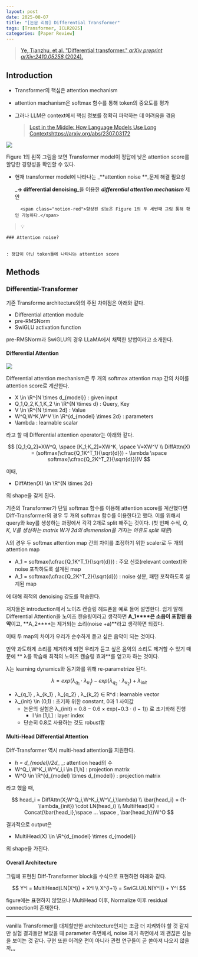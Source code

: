 ```yaml
---
layout: post
date: 2025-08-07
title: "[논문 리뷰] Differential Transformer"
tags: [Transformer, ICLR2025]
categories: [Paper Review]
---
```


> [Ye, Tianzhu, et al. "Differential transformer." ](https://arxiv.org/abs/2410.05258)[_arXiv preprint arXiv:2410.05258_](https://arxiv.org/abs/2410.05258)[ (2024).](https://arxiv.org/abs/2410.05258)



## Introduction

- Transformer의 핵심은 attention mechanism
- attention machanism은 softmax 함수를 통해 token의 중요도를 평가
- 그러나 LLM은 context에서 핵심 정보를 정확히 파악하는 데 어려움을 겪음

	> [Lost in the Middle: How Language Models Use Long Contextshttps://arxiv.org/abs/2307.03172](https://arxiv.org/abs/2307.03172)


![](https://prod-files-secure.s3.us-west-2.amazonaws.com/542b861c-36a8-4051-84e5-8804b6728dba/9083ea56-691a-4752-ae26-47f403431ac8/image.png?X-Amz-Algorithm=AWS4-HMAC-SHA256&X-Amz-Content-Sha256=UNSIGNED-PAYLOAD&X-Amz-Credential=ASIAZI2LB466SSXY7BIY%2F20250915%2Fus-west-2%2Fs3%2Faws4_request&X-Amz-Date=20250915T080114Z&X-Amz-Expires=3600&X-Amz-Security-Token=IQoJb3JpZ2luX2VjEPf%2F%2F%2F%2F%2F%2F%2F%2F%2F%2FwEaCXVzLXdlc3QtMiJHMEUCIQCOTpI2RDxD8U3iS2iS3mj9xb6Xyh%2B8rfLjuQXKAdt6oAIgD3FRpfute8hu7%2FQMOCC6r6DXpk7QIclypfjH3NwnZsEq%2FwMIbxAAGgw2Mzc0MjMxODM4MDUiDP3n43CUf3%2BCX8d8%2FCrcA7WTvTLJplr%2BCS3GBHYJ8cXVxOHHViVlADTft4qq%2BA8ow1Hi31fev0hrwcIeh5Fd3z0e0AFkB6LrD7gtZvgdQRpyYBzM6MxR4fuJrWzguAT%2Bmiz51tagvXXNrg4LYNujS7H6eDxNh0EPISP3IZVOSiXdIUkEXMeVwyOR58xlRtt2CWiuI6TdiXUH23N3vDB%2BmWEo8Zud%2BjdF%2FISKumcanmWkqAzPTcqZnn3cJeNsCiMSq7meGqfR%2B2fwKfvO%2FcDKs%2FC6kZT6Tkj5AkFqtHqzoxoInZcQ91Sa6gTXa0%2BeUeJG0xhWRCQWbb7Y30O0l5DJgrP8isAgPh9CVawtXctwufzAZdc5626%2FmRGMZw0j2Sjf%2Fne4x451evChCu0ub2tbiVE2eILSqPXZ5T%2Fpur6q825majC5ABgu5weZCXV7XIXtfvkZkIVW%2BIhrhXHC3d8CzvdFmINuQx2OcB70qBkE9TgeJFwWKVWfUA2ewMHsyKty9irgz%2B%2BCsgUr1bHTLPitHg4ahXaoUI2T%2F%2FhLO7EqX5ipu6sKMWx1bMS89FV4HJtXQYREO26qEF1E%2BYW8xiOhhSI%2BHriJxclC9PI67Hth%2FWuMDBNJ8IMTGX0qR%2BIHjhie%2BpJmc5Z3Gp5snXFxMKjfnsYGOqUBABeMTmcoZTsFRMsTf1%2B%2Bj24IL6rq3uu%2Bp%2FplVaSYJQhTErRIET%2FqB1s8ROpc%2F5dt8WmV8AWCTQwwPsV7IqsfOX935ZuuPP4dSW6xDQf%2Brv7vmWO2SX8X8g2NNxTqlwnOTUKuev6nwql0I3CzeHs9P0RWUfMdBvOco%2BpM%2FWieNwRnTgsQhomG7Ku4oiFTmjKD1XUmRsDbV5U9QiouwvhKgPJKhySb&X-Amz-Signature=bba90c18574de991fd765d5e64c09846ab7618433bac9ad53106eca08699cb0e&X-Amz-SignedHeaders=host&x-amz-checksum-mode=ENABLED&x-id=GetObject)


Figure 1의 왼쪽 그림을 보면 Transformer model이 정답에 낮은 attention score를 할당한 경향성을 확인할 수 있다.

- 현재 transformer model에 나타나는 _**attention noise **_문제 해결 필요성

	_**→ differential denoising**_을 이용한 _**differential attention mechanism**_ 제안


		<span class="notion-red">향상된 성능은 Figure 1의 두 세번째 그림 통해 확인 가능하다.</span>


> 💡 


	### Attention noise?


	: 정답이 아닌 token들에 나타나는 attention score



## Methods



### Differential-Transformer


기존 Transforme architecture와의 주된 차이점은 아래와 같다.

- Differential attention module
- pre-RMSNorm
- SwiGLU activation function

pre-RMSNorm과 SwiGLU의 경우 LLaMA에서 채택한 방법이라고 소개한다.



#### Differential Attention


![](https://prod-files-secure.s3.us-west-2.amazonaws.com/542b861c-36a8-4051-84e5-8804b6728dba/116d70b2-1963-4810-9167-f4c7d8a06e8f/image.png?X-Amz-Algorithm=AWS4-HMAC-SHA256&X-Amz-Content-Sha256=UNSIGNED-PAYLOAD&X-Amz-Credential=ASIAZI2LB466SSXY7BIY%2F20250915%2Fus-west-2%2Fs3%2Faws4_request&X-Amz-Date=20250915T080114Z&X-Amz-Expires=3600&X-Amz-Security-Token=IQoJb3JpZ2luX2VjEPf%2F%2F%2F%2F%2F%2F%2F%2F%2F%2FwEaCXVzLXdlc3QtMiJHMEUCIQCOTpI2RDxD8U3iS2iS3mj9xb6Xyh%2B8rfLjuQXKAdt6oAIgD3FRpfute8hu7%2FQMOCC6r6DXpk7QIclypfjH3NwnZsEq%2FwMIbxAAGgw2Mzc0MjMxODM4MDUiDP3n43CUf3%2BCX8d8%2FCrcA7WTvTLJplr%2BCS3GBHYJ8cXVxOHHViVlADTft4qq%2BA8ow1Hi31fev0hrwcIeh5Fd3z0e0AFkB6LrD7gtZvgdQRpyYBzM6MxR4fuJrWzguAT%2Bmiz51tagvXXNrg4LYNujS7H6eDxNh0EPISP3IZVOSiXdIUkEXMeVwyOR58xlRtt2CWiuI6TdiXUH23N3vDB%2BmWEo8Zud%2BjdF%2FISKumcanmWkqAzPTcqZnn3cJeNsCiMSq7meGqfR%2B2fwKfvO%2FcDKs%2FC6kZT6Tkj5AkFqtHqzoxoInZcQ91Sa6gTXa0%2BeUeJG0xhWRCQWbb7Y30O0l5DJgrP8isAgPh9CVawtXctwufzAZdc5626%2FmRGMZw0j2Sjf%2Fne4x451evChCu0ub2tbiVE2eILSqPXZ5T%2Fpur6q825majC5ABgu5weZCXV7XIXtfvkZkIVW%2BIhrhXHC3d8CzvdFmINuQx2OcB70qBkE9TgeJFwWKVWfUA2ewMHsyKty9irgz%2B%2BCsgUr1bHTLPitHg4ahXaoUI2T%2F%2FhLO7EqX5ipu6sKMWx1bMS89FV4HJtXQYREO26qEF1E%2BYW8xiOhhSI%2BHriJxclC9PI67Hth%2FWuMDBNJ8IMTGX0qR%2BIHjhie%2BpJmc5Z3Gp5snXFxMKjfnsYGOqUBABeMTmcoZTsFRMsTf1%2B%2Bj24IL6rq3uu%2Bp%2FplVaSYJQhTErRIET%2FqB1s8ROpc%2F5dt8WmV8AWCTQwwPsV7IqsfOX935ZuuPP4dSW6xDQf%2Brv7vmWO2SX8X8g2NNxTqlwnOTUKuev6nwql0I3CzeHs9P0RWUfMdBvOco%2BpM%2FWieNwRnTgsQhomG7Ku4oiFTmjKD1XUmRsDbV5U9QiouwvhKgPJKhySb&X-Amz-Signature=6b69489aa2ffa5607a418a8717c318a5f2f1b50930408044b6dd6cfcdab96103&X-Amz-SignedHeaders=host&x-amz-checksum-mode=ENABLED&x-id=GetObject)


Differential attention mechanism은 두 개의 softmax attention map 간의 차이를 attention score로 계산한다.

- X \in \R^{N \times d\_{model}} : given input
- Q\_1,Q\_2,K\_1,K\_2 \in \R^{N \times d} : Query, Key
- V \in \R^{N \times 2d} : Value
- W^Q,W^K,W^V \in \R^{d\_{model} \times 2d} : parameters
- \lambda : learnable scalar

라고 할 때 Differential attention operator는 아래와 같다.


$$
[Q_1;Q_2]=XW^Q, \space [K_1;K_2]=XW^K, \space V=XW^V \\
DiffAttn(X) = (softmax(\cfrac{Q_1K^T_1}{\sqrt{d}}) - \lambda \space softmax(\cfrac{Q_2K^T_2}{\sqrt{d}}))V
$$


이때,

- DiffAtten(X) \in \R^{N \times 2d}

의 shape을 갖게 된다.


기존의 Transformer가 단일 softmax 함수를 이용해 attention score를 계산했다면 Diff-Transformer의 경우 두 개의 softmax 함수를 이용한다고 했다. 이를 위해서 query와 key를 생성하는 과정에서 각각 2개로 split 해주는 것이다. <span class="notion-red">(첫 번째 수식, </span><span class="notion-red">_Q, K, V를 생성하는 matrix W가 2d의 dismension을 가지는 이유도 split 때문_</span><span class="notion-red">)</span>


 λ의 경우 두 softmax attention map 간의 차이를 조정하기 위한 scaler로 두 개의 attention map

- A\_1 = softmax(\cfrac{Q\_1K^T\_1}{\sqrt{d}}) : 주요 신호(relevant context)와 noise 포착하도록 설계된 map
- A\_1 = softmax(\cfrac{Q\_2K^T\_2}{\sqrt{d}}) : noise 성분, 패턴 포착하도록 설계된 map 

에 대해 최적의 denoising 강도를 학습한다.


저자들은 introduction에서 노이즈 캔슬링 헤드폰을 예로 들어 설명한다. 쉽게 말해 Differential Attention을 노이즈 캔슬링이라고 생각하면 **A\_1****은 소음이 포함된 음악**이고, **A\_2****는 제거되는 소리(noise +a)**라고 생각하면 되겠다. 


이때 두 map의 차이가 우리가 순수하게 듣고 싶은 음악이 되는 것이다. 


만약 과도하게 소리를 제거하게 되면 우리가 듣고 싶은 음악의 소리도 제거할 수 있기 때문에 ** λ를 학습해 최적의 노이즈 캔슬링 효과**를 얻고자 하는 것이다.


λ는 learning dynamics와 동기화를 위해 re-parametrize 된다.


$$
\lambda = exp(\lambda_{q_1} \cdot \lambda_{k_1}) - exp(\lambda_{q_2} \cdot \lambda_{k_2}) + \lambda_{init}
$$

- λ\_{q\_1} , λ\_{k\_1} , λ\_{q\_2} , λ\_{k\_2} ∈ R^d : learnable vector
- λ\_{init} \in (0,1) : 초기화 위한 constant, 0과 1 사이값
	- 논문의 실험은 λ\_{init} = 0.8 − 0.6 × exp(−0.3 · (l − 1)) 로 초기화해 진행
		- l \in [1,L] : layer index
	- 단순히 0.8로 사용하는 것도 robust함


#### **Multi-Head Differential Attention**


Diff-Transformer 역시 multi-head attention을 지원한다.

- _h = d\_{model}/2d__ _: attention head의 수
- W^Q\_i,W^K\_i,W^V\_i,i \in [1,h] : projection matrix
- W^O \in \R^{d\_{model} \times d\_{model}} : projection matrix

라고 했을 때,


$$
head_i = DiffAttn(X;W^Q_i,W^K_i,W^V_i,\lambda) \\
\bar{head_i} = (1-\lambda_{init}) \cdot LN(head_i) \\
MultiHead(X) = Concat(\bar{head_i},\space ... \space , \bar{head_h})W^O
$$


결과적으로 output은

- MultiHead(X) \in \R^{d\_{model} \times d\_{model}}

의 shape을 가진다.



#### Overall Architecture


그림에 표현된 Diff-Transformer block을 수식으로 표현하면 아래와 같다.


$$
Y^l = MultiHead(LN(X^l)) + X^l \\
X^{l+1} = SwiGLU(LN(Y^l)) + Y^l
$$


figure에는 표현하지 않았으나 MultiHead 이후, Normalize 이후 residual connection이 존재한다.


---


vanilla Transformer를 대체할만한 architecture인지는 조금 더 지켜봐야 할 것 같지만 실험 결과들만 보았을 때 parameter 측면에서, noise 제거 측면에서 꽤 괜찮은 성능을 보이는 것 같다. 구현 또한 어려운 편이 아니라 관련 연구들이 곧 쏟아져 나오지 않을까,,,

